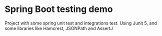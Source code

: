 # Spring Boot testing demo

Project with some spring unit test and integrations test.
Using Junit 5, and some libraries like Hamcrest, JSONPath and AssertJ
